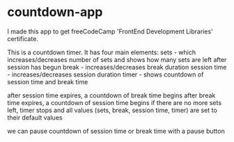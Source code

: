 # countdown-app

I made this app to get freeCodeCamp 'FrontEnd Development Libraries' certificate.

This is a countdown timer.
It has four main elements: 
sets - which increases/decreases number of sets and shows how many sets are left after session has begun
break - increases/decreases break duration
session time - increases/decreases session duration
timer - shows countdown of session time and break time

after session time expires, a countdown of break time begins
after break time expires, a countdown of session time begins
if there are no more sets left, timer stops and all values (sets, break, session time, timer) are set to their default values

we can pause countdown of session time or break time with a pause button
